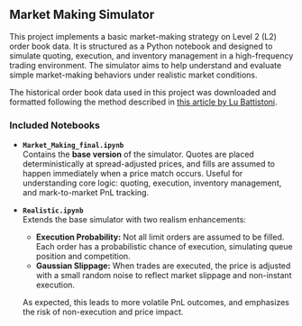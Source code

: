 ## Market Making Simulator
This project implements a basic market-making strategy on Level 2 (L2) order book data. It is structured as a Python notebook and designed to simulate quoting, execution, and inventory management in a high-frequency trading environment. The simulator aims to help understand and evaluate simple market-making behaviors under realistic market conditions.

The historical order book data used in this project was downloaded and formatted following the method described in [this article by Lu Battistoni](https://medium.com/@lu.battistoni/how-to-download-and-format-free-historical-order-book-dataset-16b3a84a8e0e).

### Included Notebooks
- **`Market_Making_final.ipynb`**  
  Contains the **base version** of the simulator. Quotes are placed deterministically at spread-adjusted prices, and fills are assumed to happen immediately when a price match occurs. Useful for understanding core logic: quoting, execution, inventory management, and mark-to-market PnL tracking.

- **`Realistic.ipynb`**  
  Extends the base simulator with two realism enhancements:
  - **Execution Probability:** Not all limit orders are assumed to be filled. Each order has a probabilistic chance of execution, simulating queue position and competition.
  - **Gaussian Slippage:** When trades are executed, the price is adjusted with a small random noise to reflect market slippage and non-instant execution.
  
  As expected, this leads to more volatile PnL outcomes, and emphasizes the risk of non-execution and price impact. 
